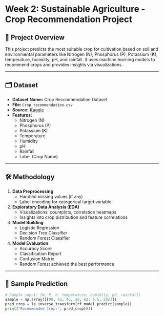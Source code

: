 # Week 2: Sustainable Agriculture - Crop Recommendation Project

## 📌 Project Overview
This project predicts the most suitable crop for cultivation based on soil and environmental parameters like Nitrogen (N), Phosphorus (P), Potassium (K), temperature, humidity, pH, and rainfall. It uses machine learning models to recommend crops and provides insights via visualizations.

---

## 🗂 Dataset
- **Dataset Name:** Crop Recommendation Dataset
- **File:** `Crop_recommendation.csv`
- **Source:** [Kaggle](https://www.kaggle.com/datasets/atharvaingle/crop-recommendation-dataset)
- **Features:**
  - Nitrogen (N)
  - Phosphorus (P)
  - Potassium (K)
  - Temperature
  - Humidity
  - pH
  - Rainfall
  - Label (Crop Name)

---

## 🛠 Methodology
1. **Data Preprocessing**
   - Handled missing values (if any)
   - Label encoding for categorical target variable
2. **Exploratory Data Analysis (EDA)**
   - Visualizations: countplots, correlation heatmaps
   - Insights into crop distribution and feature correlations
3. **Model Building**
   - Logistic Regression
   - Decision Tree Classifier
   - Random Forest Classifier
4. **Model Evaluation**
   - Accuracy Score
   - Classification Report
   - Confusion Matrix
   - Random Forest achieved the best performance

---

## 🌱 Sample Prediction
```python
# Sample input: [N, P, K, temperature, humidity, pH, rainfall]
sample = np.array([[90, 42, 43, 20, 82, 6.5, 202]])
pred_crop = le.inverse_transform(rf_model.predict(sample))
print("Recommended Crop:", pred_crop[0])
